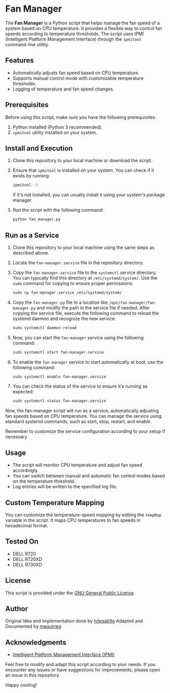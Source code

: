 # Fan Manager

The **Fan Manager** is a Python script that helps manage the fan speed of a system based on CPU temperature. It provides a flexible way to control fan speeds according to temperature thresholds. The script uses IPMI (Intelligent Platform Management Interface) through the `ipmitool` command-line utility.

## Features

- Automatically adjusts fan speed based on CPU temperature.
- Supports manual control mode with customizable temperature thresholds.
- Logging of temperature and fan speed changes.

## Prerequisites

Before using this script, make sure you have the following prerequisites:

1. Python installed (Python 3 recommended).
2. `ipmitool` utility installed on your system.

## Install and Execution

1. Clone this repository to your local machine or download the script.

2. Ensure that `ipmitool` is installed on your system. You can check if it exists by running:

   ```bash
   ipmitool -V
   ```

   If it's not installed, you can usually install it using your system's package manager.

3. Run the script with the following command:

   ```bash
   python fan_manager.py
   ```

## Run as a Service

1. Clone this repository to your local machine using the same steps as described above.

2. Locate the `fan-manager.service` file in the repository directory.

3. Copy the `fan-manager.service` file to the `systemctl` service directory. You can typically find this directory at `/etc/systemd/system/`. Use the `sudo` command for copying to ensure proper permissions:

   ```bash
   sudo cp fan-manager.service /etc/systemd/system/
   ```

4. Copy the `fan-manager.py` file to a location like `/opt/fan-manager/fan-manager.py` and modify the path in the service file if needed. After copying the service file, execute the following command to reload the systemd daemon and recognize the new service:

    ```bash
    sudo systemctl daemon-reload
    ```

5. Now, you can start the `fan-manager` service using the following command:

    ```bash
    sudo systemctl start fan-manager.service
    ```

6. To enable the `fan-manager` service to start automatically at boot, use the following command:

    ```bash
    sudo systemctl enable fan-manager.service
    ```

7. You can check the status of the service to ensure it's running as expected:

    ```bash
    sudo systemctl status fan-manager.service
    ```

Now, the fan-manager script will run as a service, automatically adjusting fan speeds based on CPU temperature. You can manage the service using standard systemd commands, such as start, stop, restart, and enable.

Remember to customize the service configuration according to your setup if necessary.

## Usage

- The script will monitor CPU temperature and adjust fan speed accordingly.
- You can switch between manual and automatic fan control modes based on the temperature threshold.
- Log entries will be written to the specified log file.

## Custom Temperature Mapping

You can customize the temperature-speed mapping by editing the `tempMap` variable in the script. It maps CPU temperatures to fan speeds in hexadecimal format.

## Tested On

- DELL R720
- DELL R720XD
- DELL R730XD

## License

This script is provided under the [GNU General Public License](LICENSE).

## Author

Original Idea and Implementation done by [lvlegab1te](https://github.com/lvlegab1te/Fan-Manager)
Adapted and Documented by [maguirreg](https://github.com/maguirreg/ipmit-fan-manager)

## Acknowledgments

- [Intelligent Platform Management Interface (IPMI)](https://en.wikipedia.org/wiki/Intelligent_Platform_Management_Interface)

Feel free to modify and adapt this script according to your needs. If you encounter any issues or have suggestions for improvements, please open an issue in this repository.

Happy cooling!
```